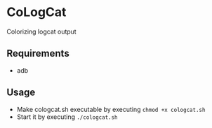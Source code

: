 # CoLogCat
Colorizing logcat output


## Requirements
* adb


## Usage
* Make cologcat.sh executable by executing `chmod +x cologcat.sh`
* Start it by executing `./cologcat.sh`
